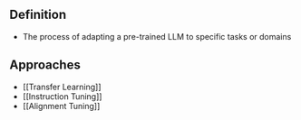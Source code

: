 ## Definition

- The process of adapting a pre-trained LLM to specific tasks or domains

## Approaches

- [[Transfer Learning]]
- [[Instruction Tuning]]
- [[Alignment Tuning]]
